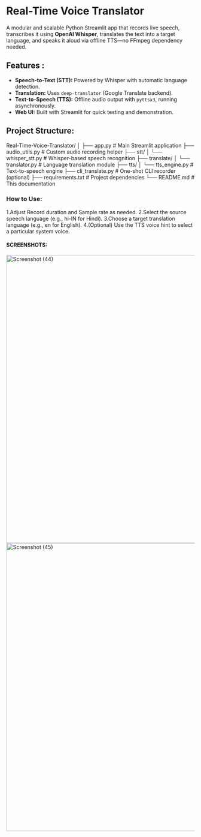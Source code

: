 # Real-Time Voice Translator

A modular and scalable Python Streamlit app that records live speech, transcribes it using **OpenAI Whisper**, translates the text into a target language, and speaks it aloud via offline TTS—no FFmpeg dependency needed.

##  Features :
- **Speech-to-Text (STT):** Powered by Whisper with automatic language detection.  
- **Translation:** Uses `deep-translator` (Google Translate backend).  
- **Text-to-Speech (TTS):** Offline audio output with `pyttsx3`, running asynchronously.  
- **Web UI:** Built with Streamlit for quick testing and demonstration.

##  Project Structure:

Real-Time-Voice-Translator/
│
├── app.py # Main Streamlit application
├── audio_utils.py # Custom audio recording helper
├── stt/
│ └── whisper_stt.py # Whisper-based speech recognition
├── translate/
│ └── translator.py # Language translation module
├── tts/
│ └── tts_engine.py # Text-to-speech engine
├── cli_translate.py # One-shot CLI recorder (optional)
├── requirements.txt # Project dependencies
└── README.md # This documentation

###  How to Use:
1.Adjust Record duration and Sample rate as needed.
2.Select the source speech language (e.g., hi-IN for Hindi).
3.Choose a target translation language (e.g., en for English).
4.(Optional) Use the TTS voice hint to select a particular system voice.

#### SCREENSHOTS:
<img width="1366" height="768" alt="Screenshot (44)" src="https://github.com/user-attachments/assets/d787cee0-1bd2-44b5-82a4-f426e9e0bdd5" />
<img width="1366" height="768" alt="Screenshot (45)" src="https://github.com/user-attachments/assets/0ba554ee-13e8-4f4b-aa0f-fd1038b26921" />
